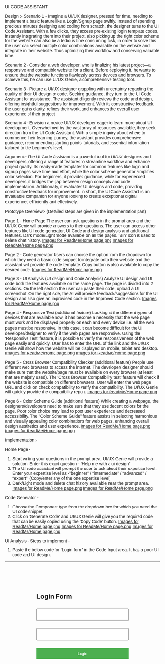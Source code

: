 UI CODE ASSISTANT

Design :-
Scenario 1 - Imagine a UI/UX designer, pressed for time, needing to implement a basic feature like a Login/Signup page swiftly. Instead of spending precious minutes designing and coding from scratch, the designer turns to the UI Code Assistant. With a few clicks, they access pre-existing login template codes, instantly integrating them into their project, also picking up the right color scheme for the website can also be a tedious time consuming task, in order to solve this the user can select multiple color combinations available on the website and integrate in their website. Thus optimizing their workﬂow and conserving valuable time.

Scenario 2 - Consider a web developer, who is ﬁnalizing his latest project—a responsive and compatible website for a client. Before deploying it, he wants to ensure that the website functions ﬂawlessly across devices and browsers. To achieve this, he can use UI/UX Genie, a comprehensive testing tool.

Scenario 3 - Picture a UI/UX designer grappling with uncertainty regarding the quality of their UI design or code. Seeking guidance, they turn to the UI Code Assistant for assistance. The assistant diligently reviews the code and design, offering insightful suggestions for improvement. With its constructive feedback, the user gains clarity, reﬁnes their work, and enhances the overall user experience of their project.

Scenario 4 - Envision a novice UI/UX developer eager to learn more about UI development. Overwhelmed by the vast array of resources available, they seek direction from the UI Code Assistant. With a simple inquiry about where to commence their learning journey, the assistant provides comprehensive guidance, recommending starting points, tutorials, and essential information tailored to the beginner's level.

Argument:-
The UI Code Assistant is a powerful tool for UI/UX designers and developers, offering a range of features to streamline workﬂow and enhance project quality. Its ready-made templates for common features like login and signup pages save time and effort, while the color scheme generator simpliﬁes color selection. For beginners, it provides guidance, while for experienced developers, it bridges the gap between design concepts and code implementation. Additionally, it evaluates UI designs and code, providing constructive feedback for improvement. In short, the UI Code Assistant is an invaluable companion for anyone looking to create exceptional digital experiences eﬃciently and effectively.

Prototype Overview:- (Detailed steps are given in the implementation part)

Page 1 - Home Page
The user can ask questions in the prompt area and the UI/UX Genie will provide answers to their questions. The user can access other features like UI code generator, UI Code and design analysis and additional features.
Dark mode/Light mode available on all the pages. ‘Bin’ icon is used to delete chat history.
[Images for ReadMe/Home page.png](https://github.com/miloni1211/UI-Code-Assistant/raw/master/ReadMe-Images/Home-page.png)
[Images for ReadMe/Home page.png](https://github.com/miloni1211/UI-Code-Assistant/raw/master/ReadMe-Images/Light-mode.png)

Page 2 - Code generator 
Users can choose the option from the dropdown for which they need a basic code snippet to integrate onto their website and the assistant will provide the code template. Copy button is also available to copy the desired code.
[Images for ReadMe/Home page.png](https://github.com/miloni1211/UI-Code-Assistant/raw/master/ReadMe-Images/Code-generator.png)
 
Page 3 - UI Analysis (UI design and Code Analysis)
Analyze UI design and UI code both the features available on the same page. The page is divided into 2 sections. On the left section the user can paste their code, upload a UI screenshot. On the right side, the AI will provide feedback/suggestions for the UI design and also give an improvised code in the Improved Code section.
[Images for ReadMe/Home page.png](https://github.com/miloni1211/UI-Code-Assistant/raw/master/ReadMe-Images/UI-design-analysis.png)

Page 4 - Responsive Test (additional feature)
Looking at the different types of devices that are available now, it has become a necessity that the web page must work and be displayed properly on each and every device i.e. all the web pages must be responsive. In this case, it can become diﬃcult for the UI developer/designer to verify if the web pages are responsive. Using the ‘Responsive Test’ feature, it is possible to verify the responsiveness of the web page easily and quickly. User has to enter the URL of the link and the UI/UX Genie will show how the website will be displayed on mobile, tablet and desktop.
[Images for ReadMe/Home page.png](https://github.com/miloni1211/UI-Code-Assistant/raw/master/ReadMe-Images/Responsive-test-img1.png)
[Images for ReadMe/Home page.png](https://github.com/miloni1211/UI-Code-Assistant/raw/master/ReadMe-Images/Responsive-test-img2.png)

Page 5 - Cross Browser Compatibility Checker (additional feature)
People use different web browsers to access the internet. The developer/ designer should make sure that the website/page must be available on every browser (at least that are majorly used). The ‘Cross Browser Compatibility test’ feature will check if the website is compatible on different browsers. User will enter the web page URL and click on check compatibility to verify the compatibility. The UI/UX Genie will quickly provide the compatibility report.
[Images for ReadMe/Home page.png](https://github.com/miloni1211/UI-Code-Assistant/raw/master/ReadMe-Images/Cross-browser-comapatibility-checker.png)

Page 6 - Color Scheme Guide (additional feature)
While creating a webpage, the designers/developers need to make sure that they use decent colors for the page. Poor color choice may lead to poor user experience and decreased accessibility. The "Color Scheme Guide" feature assists in selecting harmonious and visually appealing color combinations for web pages, enhancing overall design aesthetics and user experience.
[Images for ReadMe/Home page.png](https://github.com/miloni1211/UI-Code-Assistant/raw/master/ReadMe-Images/Color-scheme-guide-img1.png)
[Images for ReadMe/Home page.png](https://github.com/miloni1211/UI-Code-Assistant/raw/master/ReadMe-Images/Color-scheme-guide-img2.png)

Implementation:-

Home Page -
1.	Start writing your questions in the prompt area. UI/UX Genie will provide a solution. Enter this exact question - “Help me with a ui design”
2.	The UI code assistant will prompt the user to ask about their expertise level.
Enter your expertise level as -”beginner” / “intermediate” / “advanced” / “expert”. (Copy/enter any of the one expertise level)
3.	Dark/Light mode and delete chat history available near the prompt area.
[Images for ReadMe/Home page.png](https://github.com/miloni1211/UI-Code-Assistant/raw/master/ReadMe-Images/Home-implement-img1.png)
[Images for ReadMe/Home page.png](https://github.com/miloni1211/UI-Code-Assistant/raw/master/ReadMe-Images/Home-implement-img2.png)

Code Generator -
1.	Choose the Component type from the dropdown box for which you need the UI code snippet.
2.	Click on ‘Generate Code’ and UI/UX Genie will give you the required code that can be easily copied using the ‘Copy Code’ button.
[Images for ReadMe/Home page.png](https://github.com/miloni1211/UI-Code-Assistant/raw/master/ReadMe-Images/Codegenerator-img1.png)
[Images for ReadMe/Home page.png](https://github.com/miloni1211/UI-Code-Assistant/raw/master/ReadMe-Images/Codegenerator-img2.png)
[Images for ReadMe/Home page.png](https://github.com/miloni1211/UI-Code-Assistant/raw/master/ReadMe-Images/Codegenerator-img3.png)

UI Analysis -
Steps to implement -

1.	Paste the below code for ‘Login form’ in the Code Input area. It has a poor UI code and UI design.
-------------------------------------------------------------------------------------------------------------------------------------------------------
<!DOCTYPE html>
<html lang="en">
<head>
<meta charset="UTF-8">
<meta name="viewport" content="width=device-width, initial-scale=1.0">
<title>Login Page</title>
<style> body {
font-family: Arial, sans-serif;
}
.container { width: 300px;
margin: 100px auto;
}
input[type="text"], input[type="password"], input[type="submit"] { width: 100%;
padding: 10px; margin: 10px 0;
box-sizing: border-box;
}
input[type="submit"] { background-color: #4CAF50; color: white;
border: none; cursor: pointer;
}
.error { color: red;
font-size: 14px; margin-top: 5px;
}
 
</style>
</head>
<body>
<div class="container">
<h2>Login Form</h2>
<form id="loginForm">

<input type="text" id="username" name="username" required>
<div id="usernameError" class="error"></div>

<input type="password" id="password" name="password" required>
<div id="passwordError" class="error"></div>
<input type="submit" value="Login">
</form>
<div id="loginMessage"></div>
</div>
<script>
document.getElementById("loginForm").addEventListener("submit", function(event)) { event.preventDefault();

var username = document.getElementById("username").value; var password = document.getElementById("password").value; document.getElementById("usernameError").innerHTML = ""; document.getElementById("passwordError").innerHTML = ""; if (!username) {
document.getElementById("usernameError").innerHTML = "Please enter your username.";
return;
}
if (!password) {
document.getElementById("passwordError").innerHTML = "Please enter your
password return;
}
}

-------------------------------------------------------------------------------------------------------------------------------------------------------
Output for the above code -
[Images for ReadMe/Home page.png](https://github.com/miloni1211/UI-Code-Assistant/raw/master/UI-Code-Assistant/Screenshot-1.jpg)
